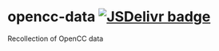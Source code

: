 # opencc-data [![JSDelivr badge](https://data.jsdelivr.com/v1/package/npm/opencc-data/badge)](https://www.jsdelivr.com/package/npm/opencc-data)

Recollection of OpenCC data
